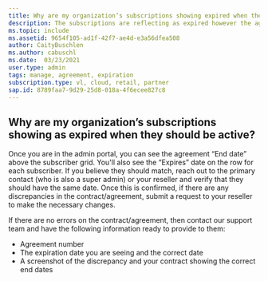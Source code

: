 ```yaml
---
title: Why are my organization’s subscriptions showing expired when they should be active?
description: The subscriptions are reflecting as expired however the agreement is still active
ms.topic: include
ms.assetid: 9654f105-ad1f-42f7-ae4d-e3a56dfea508  
author: CaityBuschlen 
ms.author: cabuschl 
ms.date:  03/23/2021
user.type: admin 
tags: manage, agreement, expiration 
subscription.type: vl, cloud, retail, partner 
sap.id: 8789faa7-9d29-25d8-018a-4f6ecee827c8
---
```


## Why are my organization’s subscriptions showing as expired when they should be active?

Once you are in the admin portal, you can see the agreement “End date” above the subscriber grid. You'll also see the “Expires” date on the row for each subscriber. If you believe they should match, reach out to the primary contact (who is also a super admin) or your reseller and verify that they should have the same date. Once this is confirmed, if there are any discrepancies in the contract/agreement, submit a request to your reseller to make the necessary changes. 

If there are no errors on the contract/agreement, then contact our support team and have the following information ready to provide to them:
- Agreement number
- The expiration date you are seeing and the correct date
- A screenshot of the discrepancy and your contract showing the correct end dates
